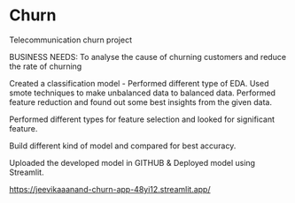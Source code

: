 # Churn
Telecommunication churn project

BUSINESS NEEDS: To analyse the cause of churning customers and reduce the rate of churning

Created a classification model - Performed different type of EDA. Used smote techniques to make unbalanced data to balanced data. Performed feature reduction and found out some best insights from the given data.

Performed different types for feature selection and looked for significant feature.

Build different kind of model and compared for best accuracy.

Uploaded the developed model in GITHUB & Deployed model using Streamlit.

https://jeevikaaanand-churn-app-48yi12.streamlit.app/

